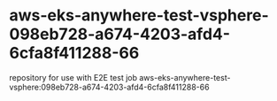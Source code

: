 # aws-eks-anywhere-test-vsphere-098eb728-a674-4203-afd4-6cfa8f411288-66
repository for use with E2E test job aws-eks-anywhere-test-vsphere:098eb728-a674-4203-afd4-6cfa8f411288-66
